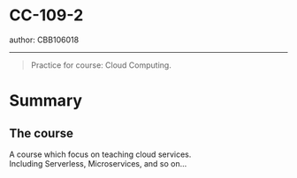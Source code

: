 # CC-109-2

author: CBB106018

---

> Practice for course: Cloud Computing.

# Summary

## The course
A course which focus on teaching cloud services.<br>
Including Serverless, Microservices, and so on...
